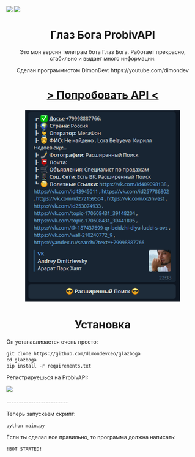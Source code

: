 <a href="https://www.youtube.com/c/DimonDev?sub_confirmation=1"><img src="https://i.pinimg.com/originals/a5/10/2e/a5102eada32982c1ccac65804eab67c1.png" height="50px"></a> <a href="https://probivapi.com"><img src="https://musicmentor.ai/wp-content/uploads/2023/10/TryNow-768x237.png" height="50px"></a>
<h1 align="center"><b>Глаз Бога ProbivAPI</b></h1>
<p align="center">Это моя версия телеграм бота Глаз Бога. Работает прекрасно, стабильно и выдает много информации:</p>
<p align="center">Сделан программистом DimonDev: https://youtube.com/dimondev</p>
<h1 align="center"><a href="https://probivapi.com"> > Попробовать API < </a></h1>
<h3 align="center"><img src="Снимок13.PNG" alt="god" height="500px"></h3>
<h1 align="center"><b>Установка</b></h1>
<p>Он устанавливается очень просто:</p>

```
git clone https://github.com/dimondevceo/glazboga
cd glazboga
pip install -r requirements.txt
```

<p>Регистрируешься на ProbivAPI:</p>
<a href="https://probivapi.com"><img src="https://musicmentor.ai/wp-content/uploads/2023/10/TryNow-768x237.png" height="50px"></a>
<p>-------------------------</p>

<p>Теперь запускаем скрипт:</p>

```
python main.py
```

<p>Если ты сделал все правильно, то программа должна написать:</p>

```
!BOT STARTED!
```
